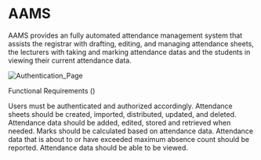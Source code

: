 # AAMS

AAMS provides an fully automated attendance management system that assists the registrar with drafting, editing, and managing attendance sheets, 
the lecturers with taking and marking attendance datas and the students in viewing their current attendance data.




![Authentication_Page](https://user-images.githubusercontent.com/43979542/152387090-5fca5975-c598-47e8-ae70-9f8ff32aa2ac.PNG)


















Functional Requirements ()

Users must be authenticated and authorized accordingly.
Attendance sheets should be created, imported, distributed, updated, and deleted.
Attendance data should be added, edited, stored and retrieved when needed.
Marks should be calculated based on attendance data.
Attendance data that is about to or have exceeded maximum absence count should be reported.
Attendance data should be able to be viewed.
